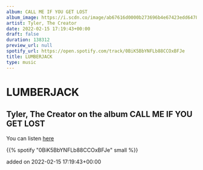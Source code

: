 ```yaml
---
album: CALL ME IF YOU GET LOST
album_image: https://i.scdn.co/image/ab67616d0000b273696b4e67423edd64784bfbb4
artist: Tyler, The Creator
date: 2022-02-15 17:19:43+00:00
draft: false
duration: 138312
preview_url: null
spotify_url: https://open.spotify.com/track/0BiK5BbYNFLb88CCOxBFJe
title: LUMBERJACK
type: music
---
```



# LUMBERJACK

## Tyler, The Creator on the album CALL ME IF YOU GET LOST

You can listen [here](https://open.spotify.com/track/0BiK5BbYNFLb88CCOxBFJe)

{{% spotify "0BiK5BbYNFLb88CCOxBFJe" small %}}

added on 2022-02-15 17:19:43+00:00